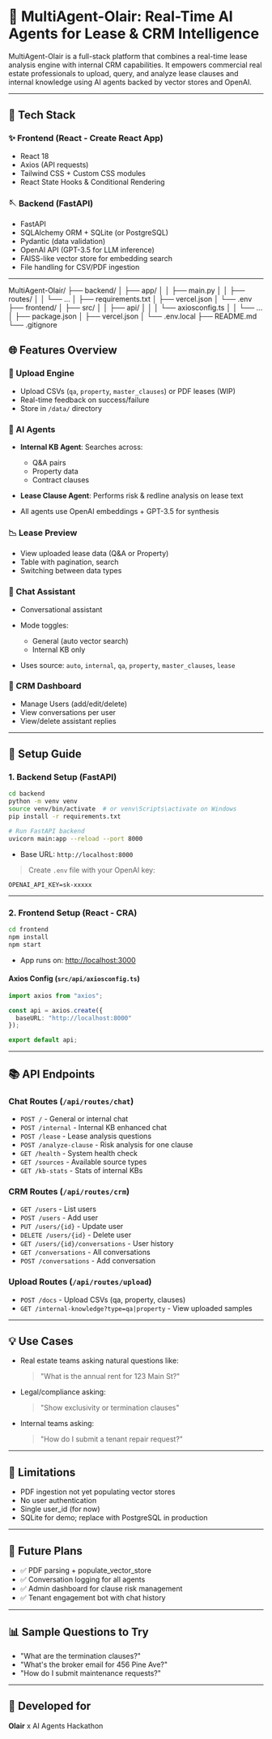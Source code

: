 # 🧱 MultiAgent-Olair: Real-Time AI Agents for Lease & CRM Intelligence

MultiAgent-Olair is a full-stack platform that combines a real-time lease analysis engine with internal CRM capabilities. It empowers commercial real estate professionals to upload, query, and analyze lease clauses and internal knowledge using AI agents backed by vector stores and OpenAI.

---

## 🚀 Tech Stack

### ✨ Frontend (React - Create React App)

* React 18
* Axios (API requests)
* Tailwind CSS + Custom CSS modules
* React State Hooks & Conditional Rendering

### 🪡 Backend (FastAPI)

* FastAPI
* SQLAlchemy ORM + SQLite (or PostgreSQL)
* Pydantic (data validation)
* OpenAI API (GPT-3.5 for LLM inference)
* FAISS-like vector store for embedding search
* File handling for CSV/PDF ingestion

---
MultiAgent-Olair/
├── backend/
│   ├── app/
│   │   ├── main.py
│   │   ├── routes/
│   │   └── ...
│   ├── requirements.txt
│   ├── vercel.json
│   └── .env
├── frontend/
│   ├── src/
│   │   ├── api/
│   │   │   └── axiosconfig.ts
│   │   └── ...
│   ├── package.json
│   ├── vercel.json
│   └── .env.local
├── README.md
└── .gitignore

## 🌐 Features Overview

### 📄 Upload Engine

* Upload CSVs (`qa`, `property`, `master_clauses`) or PDF leases (WIP)
* Real-time feedback on success/failure
* Store in `/data/` directory

### 🤖 AI Agents

* **Internal KB Agent**: Searches across:

  * Q\&A pairs
  * Property data
  * Contract clauses
* **Lease Clause Agent**: Performs risk & redline analysis on lease text
* All agents use OpenAI embeddings + GPT-3.5 for synthesis

### 📉 Lease Preview

* View uploaded lease data (Q\&A or Property)
* Table with pagination, search
* Switching between data types

### 📢 Chat Assistant

* Conversational assistant
* Mode toggles:

  * General (auto vector search)
  * Internal KB only
* Uses source: `auto`, `internal`, `qa`, `property`, `master_clauses`, `lease`

### 👥 CRM Dashboard

* Manage Users (add/edit/delete)
* View conversations per user
* View/delete assistant replies

---

## 🚧 Setup Guide

### 1. Backend Setup (FastAPI)

```bash
cd backend
python -m venv venv
source venv/bin/activate  # or venv\Scripts\activate on Windows
pip install -r requirements.txt

# Run FastAPI backend
uvicorn main:app --reload --port 8000
```

* Base URL: `http://localhost:8000`

> Create `.env` file with your OpenAI key:

```env
OPENAI_API_KEY=sk-xxxxx
```

---

### 2. Frontend Setup (React - CRA)

```bash
cd frontend
npm install
npm start
```

* App runs on: [http://localhost:3000](http://localhost:3000)

#### Axios Config (`src/api/axiosconfig.ts`)

```ts
import axios from "axios";

const api = axios.create({
  baseURL: "http://localhost:8000"
});

export default api;
```

---

## 📚 API Endpoints

### Chat Routes (`/api/routes/chat`)

* `POST /` - General or internal chat
* `POST /internal` - Internal KB enhanced chat
* `POST /lease` - Lease analysis questions
* `POST /analyze-clause` - Risk analysis for one clause
* `GET /health` - System health check
* `GET /sources` - Available source types
* `GET /kb-stats` - Stats of internal KBs

### CRM Routes (`/api/routes/crm`)

* `GET /users` - List users
* `POST /users` - Add user
* `PUT /users/{id}` - Update user
* `DELETE /users/{id}` - Delete user
* `GET /users/{id}/conversations` - User history
* `GET /conversations` - All conversations
* `POST /conversations` - Add conversation

### Upload Routes (`/api/routes/upload`)

* `POST /docs` - Upload CSVs (qa, property, clauses)
* `GET /internal-knowledge?type=qa|property` - View uploaded samples

---

## 💡 Use Cases

* Real estate teams asking natural questions like:

  > "What is the annual rent for 123 Main St?"

* Legal/compliance asking:

  > "Show exclusivity or termination clauses"

* Internal teams asking:

  > "How do I submit a tenant repair request?"

---

## 🚫 Limitations

* PDF ingestion not yet populating vector stores
* No user authentication
* Single user\_id (for now)
* SQLite for demo; replace with PostgreSQL in production

---

## 🚀 Future Plans

* ✅ PDF parsing + populate\_vector\_store
* ✅ Conversation logging for all agents
* ✅ Admin dashboard for clause risk management
* ✅ Tenant engagement bot with chat history

---

## 📊 Sample Questions to Try

* "What are the termination clauses?"
* "What's the broker email for 456 Pine Ave?"
* "How do I submit maintenance requests?"

---

## 📅 Developed for

**Olair** x AI Agents Hackathon
